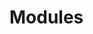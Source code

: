 # Modules

<!-- Looks like there are "model classes" that manage components?? (Looking at the Vital Dynamics Model page)

Rename "Classes" depending on what the architecture actually is.

May need a drop-down section like components if we have multiple types; right now it looks like Vital Dynamics would go here

If the vital dynamics model is a combination of demographics components (eg not a stand alone, usable feature of the model), it can be included under the "adding complexity" section of the get started modeling section. -->